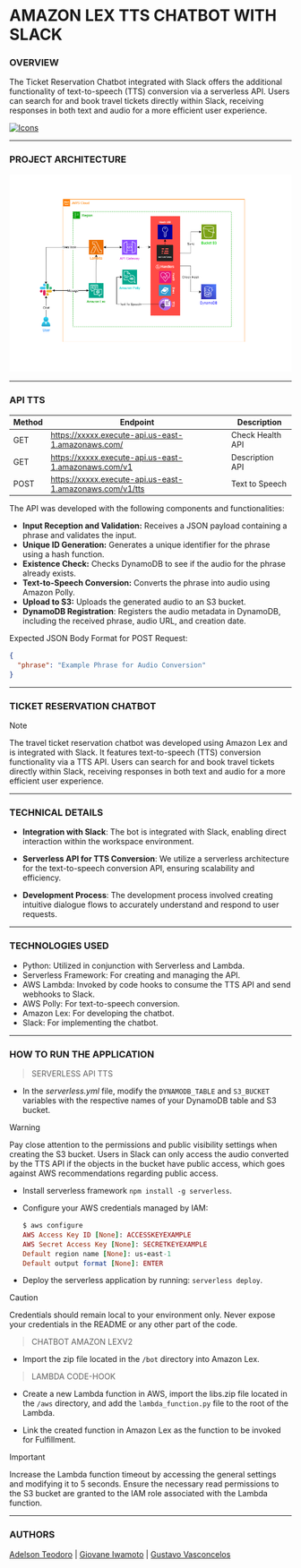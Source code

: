 # AMAZON LEX TTS CHATBOT WITH SLACK

### **OVERVIEW**

The Ticket Reservation Chatbot integrated with Slack offers the additional functionality of text-to-speech (TTS) conversion via a serverless API. Users can search for and book travel tickets directly within Slack, receiving responses in both text and audio for a more efficient user experience.

[![Icons](https://skillicons.dev/icons?i=aws,py,bots,postman&theme=dark)](https://skillicons.dev)

---

### **PROJECT ARCHITECTURE**

![Flow Architecture](assets/architecture.png)

---

### **API TTS**

| Method | Endpoint                                                 | Description      |
| ------ | -------------------------------------------------------- | ---------------- |
| GET    | https://xxxxx.execute-api.us-east-1.amazonaws.com/       | Check Health API |
| GET    | https://xxxxx.execute-api.us-east-1.amazonaws.com/v1     | Description API  |
| POST   | https://xxxxx.execute-api.us-east-1.amazonaws.com/v1/tts | Text to Speech   |

The API was developed with the following components and functionalities:

- **Input Reception and Validation:** Receives a JSON payload containing a phrase and validates the input.
- **Unique ID Generation:** Generates a unique identifier for the phrase using a hash function.
- **Existence Check:** Checks DynamoDB to see if the audio for the phrase already exists.
- **Text-to-Speech Conversion:** Converts the phrase into audio using Amazon Polly.
- **Upload to S3:** Uploads the generated audio to an S3 bucket.
- **DynamoDB Registration**: Registers the audio metadata in DynamoDB, including the received phrase, audio URL, and creation date.

Expected JSON Body Format for POST Request:

```json
{
  "phrase": "Example Phrase for Audio Conversion"
}
```

---

### **TICKET RESERVATION CHATBOT**

> [!NOTE]
> The travel ticket reservation chatbot was developed using Amazon Lex and is integrated with Slack. It features text-to-speech (TTS) conversion functionality via a TTS API. Users can search for and book travel tickets directly within Slack, receiving responses in both text and audio for a more efficient user experience.

---

### **TECHNICAL DETAILS**

- **Integration with Slack**: The bot is integrated with Slack, enabling direct interaction within the workspace environment.

- **Serverless API for TTS Conversion**: We utilize a serverless architecture for the text-to-speech conversion API, ensuring scalability and efficiency.

- **Development Process**: The development process involved creating intuitive dialogue flows to accurately understand and respond to user requests.

---

### **TECHNOLOGIES USED**

- Python: Utilized in conjunction with Serverless and Lambda.
- Serverless Framework: For creating and managing the API.
- AWS Lambda: Invoked by code hooks to consume the TTS API and send webhooks to Slack.
- AWS Polly: For text-to-speech conversion.
- Amazon Lex: For developing the chatbot.
- Slack: For implementing the chatbot.

---

### **HOW TO RUN THE APPLICATION**

> SERVERLESS API TTS

- In the _serverless.yml_ file, modify the `DYNAMODB_TABLE` and `S3_BUCKET` variables with the respective names of your DynamoDB table and S3 bucket.

> [!WARNING]
> Pay close attention to the permissions and public visibility settings when creating the S3 bucket. Users in Slack can only access the audio converted by the TTS API if the objects in the bucket have public access, which goes against AWS recommendations regarding public access.

- Install serverless framework `npm install -g serverless`.

- Configure your AWS credentials managed by IAM:

  ```ruby
  $ aws configure
  AWS Access Key ID [None]: ACCESSKEYEXAMPLE
  AWS Secret Access Key [None]: SECRETKEYEXAMPLE
  Default region name [None]: us-east-1
  Default output format [None]: ENTER
  ```

- Deploy the serverless application by running: `serverless deploy`.

> [!CAUTION]
> Credentials should remain local to your environment only. Never expose your credentials in the README or any other part of the code.

> CHATBOT AMAZON LEXV2

- Import the zip file located in the `/bot` directory into Amazon Lex.

> LAMBDA CODE-HOOK

- Create a new Lambda function in AWS, import the libs.zip file located in the `/aws` directory, and add the `lambda_function.py` file to the root of the Lambda.

- Link the created function in Amazon Lex as the function to be invoked for Fulfillment.

> [!IMPORTANT]
> Increase the Lambda function timeout by accessing the general settings and modifying it to 5 seconds. Ensure the necessary read permissions to the S3 bucket are granted to the IAM role associated with the Lambda function.

---

### **AUTHORS**

[Adelson Teodoro](https://github.com/imrooteodoro) | [Giovane Iwamoto](https://github.com/GiovaneIwamoto) | [Gustavo Vasconcelos](https://github.com/GustavoSVasconcelos)
